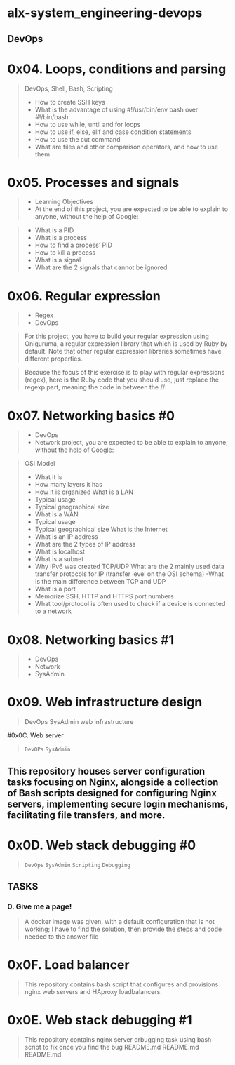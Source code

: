 # alx-system_engineering-devops
## DevOps



# 0x04. Loops, conditions and parsing
> DevOps, Shell, Bash, Scripting
> - How to create SSH keys
> - What is the advantage of using #!/usr/bin/env bash over #!/bin/bash
> - How to use while, until and for loops
> - How to use if, else, elif and case condition statements
> - How to use the cut command
> - What are files and other comparison operators, and how to use them


# 0x05. Processes and signals
> - Learning Objectives
> - At the end of this project, you are expected to be able to explain to anyone, without the help of Google:

> - What is a PID
> - What is a process
> - How to find a process’ PID
> -  How to kill a process
> -  What is a signal
> -  What are the 2 signals that cannot be ignored

# 0x06. Regular expression
> - Regex
> - DevOps

> For this project, you have to build your regular expression using Oniguruma, a regular expression library that which is used by Ruby by default. Note that other regular expression libraries sometimes have different properties.

> Because the focus of this exercise is to play with regular expressions (regex), here is the Ruby code that you should use, just replace the regexp part, meaning the code in between the //:

# 0x07. Networking basics #0
> - DevOps
> - Network
> project, you are expected to be able to explain to anyone, without the help of Google:

> OSI Model
> - What it is
> - How many layers it has
> - How it is organized
> What is a LAN
> - Typical usage
> - Typical geographical size
> - What is a WAN
> - Typical usage
> - Typical geographical size
> What is the Internet
> - What is an IP address
> - What are the 2 types of IP address
> - What is localhost
> - What is a subnet
> - Why IPv6 was created
> TCP/UDP
> What are the 2 mainly used data transfer protocols for IP (transfer level on the OSI schema)
> -What is the main difference between TCP and UDP
> - What is a port
> - Memorize SSH, HTTP and HTTPS port numbers
> - What tool/protocol is often used to check if a device is connected to a network

# 0x08. Networking basics #1
> - DevOps
> - Network
> - SysAdmin

# 0x09. Web infrastructure design
> DevOps
> SysAdmin
> web infrastructure


#0x0C. Web server
> ```DevOPs```	```SysAdmin```

## This repository houses server configuration tasks focusing on Nginx, alongside a collection of Bash scripts designed for configuring Nginx servers, implementing secure login mechanisms, facilitating file transfers, and more.
# 0x0D. Web stack debugging #0
> ```DevOps```	```SysAdmin```	```Scripting```	```Debugging```

## TASKS
### 0. Give me a page!
> A docker image was given, with a default configuration that is not working; I have to find the solution, then provide the steps and code needed to the answer file
# 0x0F. Load balancer
> This repository contains bash script that configures and provisions nginx web servers and HAproxy loadbalancers.

# 0x0E. Web stack debugging #1
> This repository contains nginx server drbugging task using bash script to fix once you find the bug
README.md
README.md
README.md
